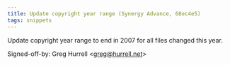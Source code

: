 ```yaml
---
title: Update copyright year range (Synergy Advance, 68ec4e5)
tags: snippets
---
```


Update copyright year range to end in 2007 for all files changed this year.

Signed-off-by: Greg Hurrell &lt;greg@hurrell.net&gt;
